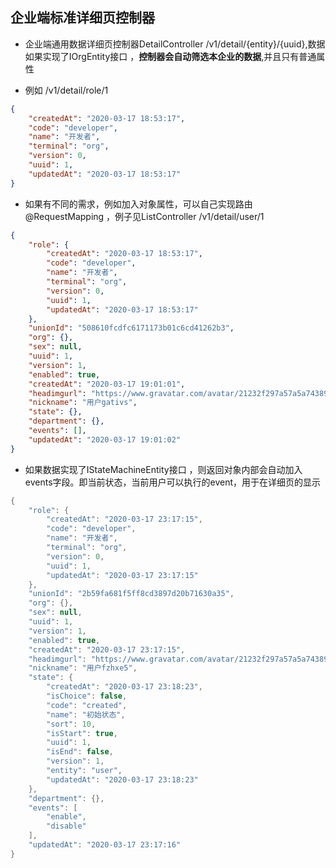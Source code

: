 企业端标准详细页控制器
-----------
* 企业端通用数据详细页控制器DetailController /v1/detail/{entity}/{uuid},数据如果实现了IOrgEntity接口 ，**控制器会自动筛选本企业的数据**,并且只有普通属性

* 例如 /v1/detail/role/1

```json
{
    "createdAt": "2020-03-17 18:53:17",
    "code": "developer",
    "name": "开发者",
    "terminal": "org",
    "version": 0,
    "uuid": 1,
    "updatedAt": "2020-03-17 18:53:17"
}
```


* 如果有不同的需求，例如加入对象属性，可以自己实现路由@RequestMapping ，例子见ListController /v1/detail/user/1

```json
{
    "role": {
        "createdAt": "2020-03-17 18:53:17",
        "code": "developer",
        "name": "开发者",
        "terminal": "org",
        "version": 0,
        "uuid": 1,
        "updatedAt": "2020-03-17 18:53:17"
    },
    "unionId": "508610fcdfc6171173b01c6cd41262b3",
    "org": {},
    "sex": null,
    "uuid": 1,
    "version": 1,
    "enabled": true,
    "createdAt": "2020-03-17 19:01:01",
    "headimgurl": "https://www.gravatar.com/avatar/21232f297a57a5a743894a0e4a801fc3?d=robohash&s=256",
    "nickname": "用户gativs",
    "state": {},
    "department": {},
    "events": [],
    "updatedAt": "2020-03-17 19:01:02"
}
```

* 如果数据实现了IStateMachineEntity接口 ，则返回对象内部会自动加入events字段。即当前状态，当前用户可以执行的event，用于在详细页的显示

```java
{
    "role": {
        "createdAt": "2020-03-17 23:17:15",
        "code": "developer",
        "name": "开发者",
        "terminal": "org",
        "version": 0,
        "uuid": 1,
        "updatedAt": "2020-03-17 23:17:15"
    },
    "unionId": "2b59fa681f5ff8cd3897d20b71630a35",
    "org": {},
    "sex": null,
    "uuid": 1,
    "version": 1,
    "enabled": true,
    "createdAt": "2020-03-17 23:17:15",
    "headimgurl": "https://www.gravatar.com/avatar/21232f297a57a5a743894a0e4a801fc3?d=robohash&s=256",
    "nickname": "用户fzhxe5",
    "state": {
        "createdAt": "2020-03-17 23:18:23",
        "isChoice": false,
        "code": "created",
        "name": "初始状态",
        "sort": 10,
        "isStart": true,
        "uuid": 1,
        "isEnd": false,
        "version": 1,
        "entity": "user",
        "updatedAt": "2020-03-17 23:18:23"
    },
    "department": {},
    "events": [
        "enable",
        "disable"
    ],
    "updatedAt": "2020-03-17 23:17:16"
}
```


